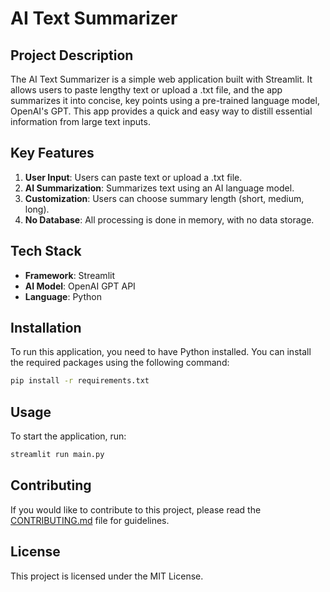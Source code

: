 # AI Text Summarizer

## Project Description
The AI Text Summarizer is a simple web application built with Streamlit. It allows users to paste lengthy text or upload a .txt file, and the app summarizes it into concise, key points using a pre-trained language model, OpenAI's GPT. This app provides a quick and easy way to distill essential information from large text inputs.

## Key Features
1. **User Input**: Users can paste text or upload a .txt file.
2. **AI Summarization**: Summarizes text using an AI language model.
3. **Customization**: Users can choose summary length (short, medium, long).
4. **No Database**: All processing is done in memory, with no data storage.

## Tech Stack
- **Framework**: Streamlit
- **AI Model**: OpenAI GPT API 
- **Language**: Python

## Installation
To run this application, you need to have Python installed. You can install the required packages using the following command:

```bash
pip install -r requirements.txt
```

## Usage
To start the application, run:

```bash
streamlit run main.py
```

## Contributing
If you would like to contribute to this project, please read the [CONTRIBUTING.md](CONTRIBUTING.md) file for guidelines.

## License
This project is licensed under the MIT License.